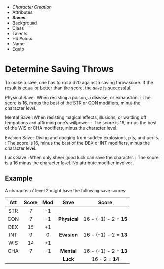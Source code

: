 
<!-- .margin.compass -->
* _Character Creation_
* Attributes
* **Saves**
* Background
* Class
* Talents
* Hit Points
* Name
* Equip



# Determine Saving Throws

To make a save, one has to roll a d20 against a saving throw score. If the result is equal or better than the score, the save is successful.

Physical Save
: When resisting a poison, a disease, or exhaustion.
: The score is 16, minus the best of the STR or CON modifiers, minus the character level.

Mental Save
: When resisting magical effects, illusions, or warding off tempations and affirming one's willpower.
: The score is 16, minus the best of the WIS or CHA modifiers, minus the character level.

Evasion Save
: Diving and dodging from sudden explosions, pits, and perils.
: The score is 16, minus the best of the DEX or INT modifiers, minus the character level.

Luck Save
: When only sheer good luck can save the character.
: The score is a 16 minus the character level. No attribute modifier involved.


## Example

A character of level 2 might have the following save scores:

| Att | Score | Mod | Save         | Score                  |
|:---:|:-----:|:---:|:------------:|:----------------------:|
| STR |     7 |  -1 |              |                        |
| CON |     7 |  -1 | **Physical** | 16 - (-1) - 2 = **15** |
| DEX |    15 |  +1 |              |                        |
| INT |     9 |   0 | **Evasion**  | 16 - (+1) - 2 = **13** |
| WIS |    14 |  +1 |              |                        |
| CHA |     7 |  -1 | **Mental**   | 16 - (+1) - 2 = **13** |
|     |       |     | **Luck**     | 16        - 2 = **14** |

